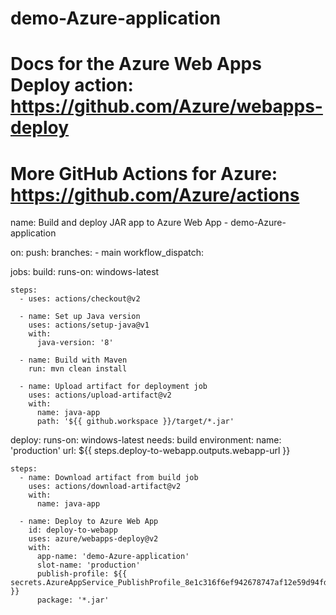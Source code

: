 # demo-Azure-application
# Docs for the Azure Web Apps Deploy action: https://github.com/Azure/webapps-deploy
# More GitHub Actions for Azure: https://github.com/Azure/actions

name: Build and deploy JAR app to Azure Web App - demo-Azure-application

on:
  push:
    branches:
      - main
  workflow_dispatch:

jobs:
  build:
    runs-on: windows-latest

    steps:
      - uses: actions/checkout@v2

      - name: Set up Java version
        uses: actions/setup-java@v1
        with:
          java-version: '8'

      - name: Build with Maven
        run: mvn clean install

      - name: Upload artifact for deployment job
        uses: actions/upload-artifact@v2
        with:
          name: java-app
          path: '${{ github.workspace }}/target/*.jar'

  deploy:
    runs-on: windows-latest
    needs: build
    environment:
      name: 'production'
      url: ${{ steps.deploy-to-webapp.outputs.webapp-url }}

    steps:
      - name: Download artifact from build job
        uses: actions/download-artifact@v2
        with:
          name: java-app

      - name: Deploy to Azure Web App
        id: deploy-to-webapp
        uses: azure/webapps-deploy@v2
        with:
          app-name: 'demo-Azure-application'
          slot-name: 'production'
          publish-profile: ${{ secrets.AzureAppService_PublishProfile_8e1c316f6ef942678747af12e59d94fd }}
          package: '*.jar'
